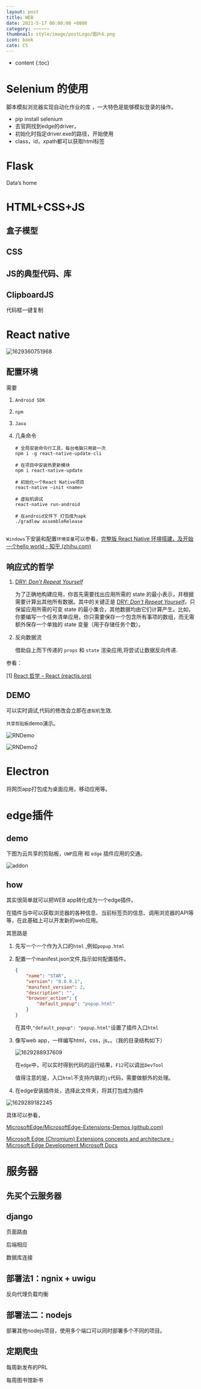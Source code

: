 ```yaml
---
layout: post
title: WEB
date: 2021-5-17 00:00:00 +0800
category: ~~~~~~
thumbnail: style/image/postLogo/图片6.png
icon: book
cate: CS
---
```



* content
{:toc}



# Selenium 的使用

脚本模拟浏览器实现自动化作业的库 ，一大特色是能够模拟登录的操作。

- pip install selenium
- 去官网找到edge的driver，
- 初始化时指定driver.exe的路径，开始使用
- class，id，xpath都可以获取html标签
                        






# Flask
Data’s home


# HTML+CSS+JS

## 盒子模型

## CSS

## JS的典型代码、库

## ClipboardJS
代码框一键复制






# React native

![1629360751968](style/image/ALL_MD_PIC/1629360751968.png)

## 配置环境

需要

1. `Android SDK`

2. `npm`

3. `Java`

4. 几条命令

   ```shell
   # 全局安装命令行工具，每台电脑只用装一次
   npm i -g react-native-update-cli
   
   # 在项目中安装热更新模块
   npm i react-native-update
   
   # 初始化一个React Native项目
   react-native –init <name> 
   
   # 虚拟机调试
   react-native run-android
   
   # 在android文件下 打包成为apk
   ./gradlew assembleRelease
   
   
   ```

`Windows`下安装和配置`环境变量`可以参看，[完整版 React Native 环境搭建，及开始一个hello world - 知乎 (zhihu.com)](https://zhuanlan.zhihu.com/p/213878203)



## 响应式的哲学

1. [DRY: *Don’t Repeat Yourself*](https://en.wikipedia.org/wiki/Don't_repeat_yourself)

   为了正确地构建应用，你首先需要找出应用所需的 state 的最小表示，并根据需要计算出其他所有数据。其中的关键正是 [DRY: *Don’t Repeat Yourself*](https://en.wikipedia.org/wiki/Don't_repeat_yourself)。只保留应用所需的可变 state 的最小集合，其他数据均由它们计算产生。比如，你要编写一个任务清单应用，你只需要保存一个包含所有事项的数组，而无需额外保存一个单独的 state 变量（用于存储任务个数）。

2. 反向数据流

   借助自上而下传递的 `props` 和 `state` 渲染应用,将尝试让数据反向传递.

参看：

[1] [React 哲学 – React (reactjs.org)](https://zh-hans.reactjs.org/docs/thinking-in-react.html)





## DEMO

可以实时调试,代码的修改会立即在`虚拟机`生效.

`共享剪贴板`demo演示。

![RNDemo](style/image/ALL_MD_PIC/RNDemo.gif)

![RNDemo2](style/image/ALL_MD_PIC/RNDemo2-1629362552869.gif)




# Electron

将网页app打包成为桌面应用，移动应用等。




# edge插件



## demo

下图为云共享的剪贴板，`UWP`应用 和 `edge` 插件应用的交通。

![addon](style/image/2021-08-17-edgeAddon-post_assets/addon.gif)

## how



其实很简单就可以把WEB app转化成为一个edge插件。

在插件当中可以获取浏览器的各种信息、当前标签页的信息、调用浏览器的API等等，在此基础上可以开发新的web应用。

其思路是

1. 先写一个一个作为入口的`html` ,例如`popup.html`

2. 配置一个manifest.json文件,指示如何配置插件。

   

   ```json
   {
       "name": "STAR",
       "version": "0.0.0.1",
       "manifest_version": 2,
       "description": "",
       "browser_action": {
           "default_popup": "popup.html"
       }
   }
   ```

   在其中,`"default_popup": "popup.html"`设置了插件入口`html`

3. 像写web app，一样编写html，css，js。。（我的目录结构如下）

   ![1629288937609](style/image/2021-08-17-edgeAddon-post_assets/1629288937609.png)

   在`edge`中，可以实时得到代码的运行结果，`F12`可以调出`DevTool`

   值得注意的是，入口`html`不支持内联的`js`代码，需要做额外的处理。

4. 在edge安装插件处，选择此文件夹，将其打包成为插件

![1629289182245](style/image/2021-08-17-edgeAddon-post_assets/1629289182245.png)

具体可以参看，

[MicrosoftEdge/MicrosoftEdge-Extensions-Demos (github.com)](https://github.com/MicrosoftEdge/MicrosoftEdge-Extensions-Demos)

[Microsoft Edge (Chromium) Extensions concepts and architecture - Microsoft Edge Development Microsoft Docs](https://docs.microsoft.com/en-us/microsoft-edge/extensions-chromium/getting-started/)



# 服务器

##  先买个云服务器



##  django


页面路由

后端相应

数据库连接


## 部署法1：ngnix + uwigu

反向代理负载均衡

## 部署法二：nodejs

部署其他nodejs项目，使用多个端口可以同时部署多个不同的项目。

## 定期爬虫

每周新发布的PRL

每周图书馆新书








